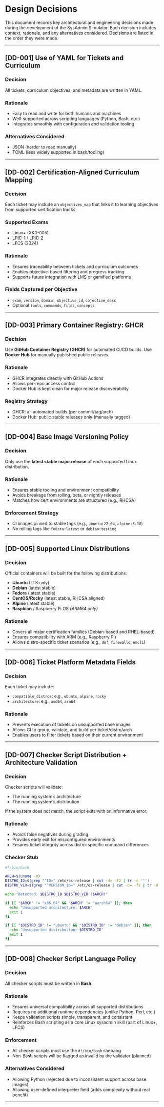 # Design Decisions

This document records key architectural and engineering decisions made during the development of the SysAdmin Simulator. Each decision includes context, rationale, and any alternatives considered. Decisions are listed in the order they were made.

---

## [DD-001] Use of YAML for Tickets and Curriculum

### Decision
All tickets, curriculum objectives, and metadata are written in YAML.

### Rationale
- Easy to read and write for both humans and machines
- Well-supported across scripting languages (Python, Bash, etc.)
- Integrates smoothly with configuration and validation tooling

### Alternatives Considered
- JSON (harder to read manually)
- TOML (less widely supported in bash/tooling)

---

## [DD-002] Certification-Aligned Curriculum Mapping

### Decision
Each ticket may include an `objectives_map` that links it to learning objectives from supported certification tracks.

### Supported Exams
- Linux+ (XK0-005)
- LPIC-1 / LPIC-2
- LFCS (2024)

### Rationale
- Ensures traceability between tickets and curriculum outcomes
- Enables objective-based filtering and progress tracking
- Supports future integration with LMS or gamified platforms

### Fields Captured per Objective
- `exam`, `version`, `domain`, `objective_id`, `objective_desc`
- Optional `tools`, `commands`, `files`, `concepts`

---

## [DD-003] Primary Container Registry: GHCR

### Decision
Use **GitHub Container Registry (GHCR)** for automated CI/CD builds. Use **Docker Hub** for manually published public releases.

### Rationale
- GHCR integrates directly with GitHub Actions
- Allows per-repo access control
- Docker Hub is kept clean for major release discoverability

### Registry Strategy
- GHCR: all automated builds (per commit/tag/arch)
- Docker Hub: public stable releases only (manually tagged)

---

## [DD-004] Base Image Versioning Policy

### Decision
Only use the **latest stable major release** of each supported Linux distribution.

### Rationale
- Ensures stable tooling and environment compatibility
- Avoids breakage from rolling, beta, or nightly releases
- Matches how cert environments are structured (e.g., RHCSA)

### Enforcement Strategy
- CI images pinned to stable tags (e.g., `ubuntu:22.04`, `alpine:3.18`)
- No rolling tags like `fedora:latest` or `debian:testing`

---

## [DD-005] Supported Linux Distributions

### Decision
Official containers will be built for the following distributions:

- **Ubuntu** (LTS only)
- **Debian** (latest stable)
- **Fedora** (latest stable)
- **CentOS/Rocky** (latest stable, RHCSA aligned)
- **Alpine** (latest stable)
- **Raspbian** / Raspberry Pi OS *(ARM64 only)*

### Rationale
- Covers all major certification families (Debian-based and RHEL-based)
- Ensures compatibility with ARM (e.g., Raspberry Pi)
- Allows distro-specific ticket scenarios (e.g., `dnf`, `firewalld`, `nmcli`)

---

## [DD-006] Ticket Platform Metadata Fields

### Decision
Each ticket may include:
- `compatible_distros`: e.g., `ubuntu`, `alpine`, `rocky`
- `architecture`: e.g., `amd64`, `arm64`

### Rationale
- Prevents execution of tickets on unsupported base images
- Allows CI to group, validate, and build per ticket/distro/arch
- Enables users to filter tickets based on their current environment

---

## [DD-007] Checker Script Distribution + Architecture Validation

### Decision
Checker scripts will validate:
- The running system’s architecture
- The running system’s distribution

If the system does not match, the script exits with an informative error.

### Rationale
- Avoids false negatives during grading
- Provides early exit for misconfigured environments
- Ensures ticket integrity across distro-specific command differences

### Checker Stub
```bash
#!/bin/bash

ARCH=$(uname -m)
DISTRO_ID=$(grep "^ID=" /etc/os-release | cut -d= -f2 | tr -d '"')
DISTRO_VER=$(grep "^VERSION_ID=" /etc/os-release | cut -d= -f2 | tr -d '"')

echo "Detected: $DISTRO_ID $DISTRO_VER ($ARCH)"

if [[ "$ARCH" != "x86_64" && "$ARCH" != "aarch64" ]]; then
  echo "Unsupported architecture: $ARCH"
  exit 1
fi

if [[ "$DISTRO_ID" != "ubuntu" && "$DISTRO_ID" != "debian" ]]; then
  echo "Unsupported distribution: $DISTRO_ID"
  exit 1
fi
```

---

## [DD-008] Checker Script Language Policy

### Decision
All checker scripts must be written in **Bash**.

### Rationale
- Ensures universal compatibility across all supported distributions
- Requires no additional runtime dependencies (unlike Python, Perl, etc.)
- Keeps validation scripts simple, transparent, and consistent
- Reinforces Bash scripting as a core Linux sysadmin skill (part of Linux+, LFCS)

### Enforcement
- All checker scripts must use the `#!/bin/bash` shebang
- Non-Bash scripts will be flagged as invalid by the validator (planned)

### Alternatives Considered
- Allowing Python (rejected due to inconsistent support across base images)
- Allowing user-defined interpreter field (adds complexity without real benefit)

---
